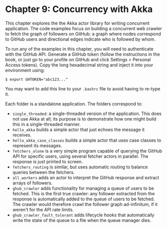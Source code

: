 
# Chapter 9: Concurrency with Akka

This chapter explores the the Akka actor library for writing concurrent application. The code examples focus on building a concurrent web crawler to fetch the graph of followers on GitHub: a graph where nodes correspond to GitHub users and directional edges indicate who is followed by whom.

To run any of the examples in this chapter, you will need to authenticate with the GitHub API. Generate a GitHub token (follow the instructions in the book, or just go to your profile on GitHub and click Settings > Personal Access tokens). Copy the long hexadecimal string and inject it into your environment using:

    $ export GHTOKEN="abc123..."

You may want to add this line to your `.bashrc` file to avoid having to re-type it.

Each folder is a standalone application. The folders correspond to:

 - `single_threaded`: a single-threaded version of the application. This does not use Akka at all; its purpose is to demonstrate how one might build this in a single-threaded manner.
 - `hello_akka` builds a simple actor that just echoes the message it receives.
 - `hello_akka_case_classes` builds a simple actor that uses case classes to represent its messages.
 - `fetchers_alone` is a very simple program capable of querying the GitHub API for specific users, using several fetcher actors in parallel. The response is just printed to screen.
 - `fetchers_routing` is similar, but uses automatic routing to balance queries between the fetchers.
 - `all_workers` adds an actor to interpret the GitHub response and extract arrays of followers.
 - `ghub_crawler` adds functionality for managing a queue of users to be fetched. This is the first true crawler: any follower extracted from the response is automatically added to the queue of users to be fetched. The crawler would therefore crawl the follower graph ad-infinitum, if it weren't for the API rate limits.
 - `ghub_crawler_fault_tolerant` adds lifecycle hooks that automatically write the state of the queue to a file when the queue manager dies.
